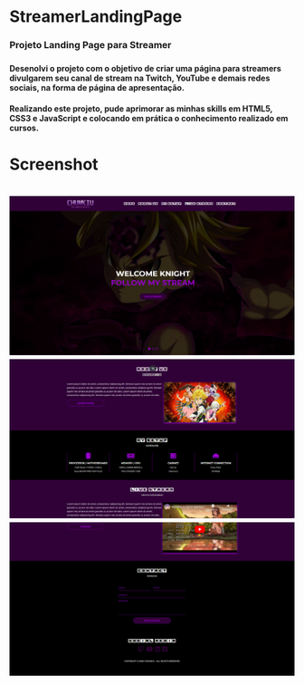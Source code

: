 # StreamerLandingPage
<h3>Projeto Landing Page para Streamer<h3>

<h4>Desenolvi o projeto com o objetivo de criar uma página para streamers divulgarem seu canal de 
  stream na Twitch, YouTube e demais redes sociais, na forma de página de apresentação.<h4>

<h4>Realizando este projeto, pude aprimorar as minhas skills em HTML5, CSS3 e JavaScript e colocando
em prática o conhecimento realizado em cursos.<h4>

<h1>Screenshot<h1>

<img src="media\Screenshot_1.png">
<img src="media\Screenshot_2.png">
<img src="media\Screenshot_3.png">
